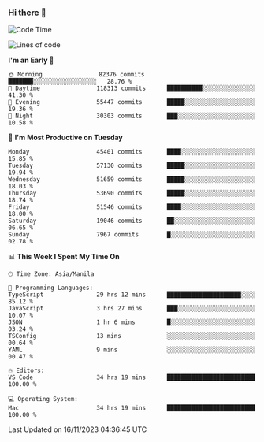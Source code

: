 ### Hi there 👋

<!--START_SECTION:waka-->
![Code Time](http://img.shields.io/badge/Code%20Time-4%2C545%20hrs%2056%20mins-blue)

![Lines of code](https://img.shields.io/badge/From%20Hello%20World%20I%27ve%20Written-113.7%20million%20lines%20of%20code-blue)

**I'm an Early 🐤** 

```text
🌞 Morning                82376 commits       ███████░░░░░░░░░░░░░░░░░░   28.76 % 
🌆 Daytime                118313 commits      ██████████░░░░░░░░░░░░░░░   41.30 % 
🌃 Evening                55447 commits       █████░░░░░░░░░░░░░░░░░░░░   19.36 % 
🌙 Night                  30303 commits       ███░░░░░░░░░░░░░░░░░░░░░░   10.58 % 
```
📅 **I'm Most Productive on Tuesday** 

```text
Monday                   45401 commits       ████░░░░░░░░░░░░░░░░░░░░░   15.85 % 
Tuesday                  57130 commits       █████░░░░░░░░░░░░░░░░░░░░   19.94 % 
Wednesday                51659 commits       █████░░░░░░░░░░░░░░░░░░░░   18.03 % 
Thursday                 53690 commits       █████░░░░░░░░░░░░░░░░░░░░   18.74 % 
Friday                   51546 commits       ████░░░░░░░░░░░░░░░░░░░░░   18.00 % 
Saturday                 19046 commits       ██░░░░░░░░░░░░░░░░░░░░░░░   06.65 % 
Sunday                   7967 commits        █░░░░░░░░░░░░░░░░░░░░░░░░   02.78 % 
```


📊 **This Week I Spent My Time On** 

```text
🕑︎ Time Zone: Asia/Manila

💬 Programming Languages: 
TypeScript               29 hrs 12 mins      █████████████████████░░░░   85.12 % 
JavaScript               3 hrs 27 mins       ███░░░░░░░░░░░░░░░░░░░░░░   10.07 % 
JSON                     1 hr 6 mins         █░░░░░░░░░░░░░░░░░░░░░░░░   03.24 % 
TSConfig                 13 mins             ░░░░░░░░░░░░░░░░░░░░░░░░░   00.64 % 
YAML                     9 mins              ░░░░░░░░░░░░░░░░░░░░░░░░░   00.47 % 

🔥 Editors: 
VS Code                  34 hrs 19 mins      █████████████████████████   100.00 % 

💻 Operating System: 
Mac                      34 hrs 19 mins      █████████████████████████   100.00 % 
```


 Last Updated on 16/11/2023 04:36:45 UTC
<!--END_SECTION:waka-->


<!--
**rad182/rad182** is a ✨ _special_ ✨ repository because its `README.md` (this file) appears on your GitHub profile.

Here are some ideas to get you started:

- 🔭 I’m currently working on ...
- 🌱 I’m currently learning ...
- 👯 I’m looking to collaborate on ...
- 🤔 I’m looking for help with ...
- 💬 Ask me about ...
- 📫 How to reach me: ...
- 😄 Pronouns: ...
- ⚡ Fun fact: ...
-->
